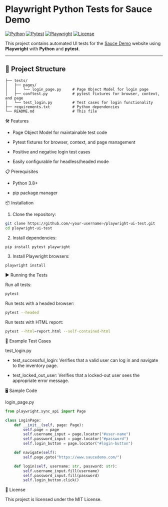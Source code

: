 # Playwright Python Tests for Sauce Demo

[![Python](https://img.shields.io/badge/Python-3.8%2B-blue)](https://www.python.org/)
[![Pytest](https://img.shields.io/badge/Pytest-passed-brightgreen)](https://docs.pytest.org/)
[![Playwright](https://img.shields.io/badge/Playwright-automation-orange)](https://playwright.dev/python/)
[![License](https://img.shields.io/badge/License-MIT-lightgrey)](LICENSE)

This project contains automated UI tests for the [Sauce Demo](https://www.saucedemo.com) website using **Playwright** with **Python** and **pytest**.

---

## 📂 Project Structure

```plaintext
├── tests/
│   ├── pages/
│   │   └── login_page.py     # Page Object Model for login page
│   ├── conftest.py           # pytest fixtures for browser, context, and page
│   └── test_login.py         # Test cases for login functionality
├── requirements.txt          # Python dependencies
└── README.md                 # This file

```

🛠 Features

- Page Object Model for maintainable test code

- Pytest fixtures for browser, context, and page management

- Positive and negative login test cases

- Easily configurable for headless/headed mode

📋 Prerequisites
- Python 3.8+

- pip package manager

📦 Installation

1. Clone the repository:
```bash
git clone https://github.com/<your-username>/playwright-ui-test.git
cd playwright-ui-test
```
2. Install dependencies:

```bash
pip install pytest playwright
```
3. Install Playwright browsers:

```bash
playwright install
```
▶ Running the Tests

Run all tests:
```bash
pytest
```
Run tests with a headed browser:
```bash
pytest --headed
```
Run tests with HTML report:
```bash
pytest --html=report.html --self-contained-html
```
📂 Example Test Cases

test_login.py

- test_successful_login: Verifies that a valid user can log in and navigate to the inventory page.

- test_locked_out_user: Verifies that a locked-out user sees the appropriate error message.

🖥 Sample Code

login_page.py
```python
from playwright.sync_api import Page

class LoginPage:
    def __init__(self, page: Page):
        self.page = page
        self.username_input = page.locator("#user-name")
        self.password_input = page.locator("#password")
        self.login_button = page.locator("#login-button")

    def navigate(self):
        self.page.goto("https://www.saucedemo.com/")

    def login(self, username: str, password: str):
        self.username_input.fill(username)
        self.password_input.fill(password)
        self.login_button.click()

```
📜 License

This project is licensed under the MIT License.
